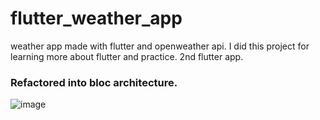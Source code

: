 # flutter_weather_app

weather app made with flutter and openweather api. I did this project for learning more about flutter and practice. 2nd flutter app.

### Refactored into bloc architecture.

![image](https://github.com/user-attachments/assets/23c1d13d-1848-41d6-8694-44a8c75cf364)


